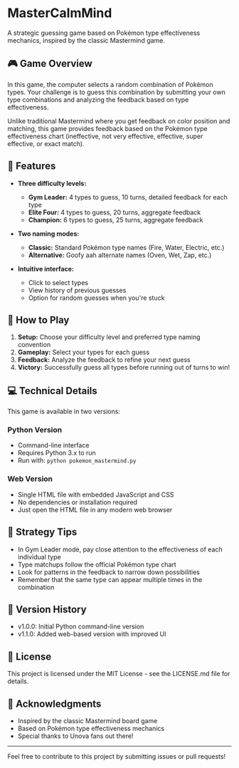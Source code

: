 # MasterCalmMind

A strategic guessing game based on Pokémon type effectiveness mechanics, inspired by the classic Mastermind game.

## 🎮 Game Overview

In this game, the computer selects a random combination of Pokémon types. Your challenge is to guess this combination by submitting your own type combinations and analyzing the feedback based on type effectiveness.

Unlike traditional Mastermind where you get feedback on color position and matching, this game provides feedback based on the Pokémon type effectiveness chart (ineffective, not very effective, effective, super effective, or exact match).

## 🌟 Features

- **Three difficulty levels:**
  - **Gym Leader:** 4 types to guess, 10 turns, detailed feedback for each type
  - **Elite Four:** 4 types to guess, 20 turns, aggregate feedback
  - **Champion:** 6 types to guess, 25 turns, aggregate feedback

- **Two naming modes:**
  - **Classic:** Standard Pokémon type names (Fire, Water, Electric, etc.)
  - **Alternative:** Goofy aah alternate names (Oven, Wet, Zap, etc.)

- **Intuitive interface:**
  - Click to select types
  - View history of previous guesses
  - Option for random guesses when you're stuck

## 🚀 How to Play

1. **Setup:** Choose your difficulty level and preferred type naming convention
2. **Gameplay:** Select your types for each guess
3. **Feedback:** Analyze the feedback to refine your next guess
4. **Victory:** Successfully guess all types before running out of turns to win!

## 💻 Technical Details

This game is available in two versions:

### Python Version
- Command-line interface
- Requires Python 3.x to run
- Run with: `python pokemon_mastermind.py`

### Web Version
- Single HTML file with embedded JavaScript and CSS
- No dependencies or installation required
- Just open the HTML file in any modern web browser

## 🧠 Strategy Tips

- In Gym Leader mode, pay close attention to the effectiveness of each individual type
- Type matchups follow the official Pokémon type chart
- Look for patterns in the feedback to narrow down possibilities
- Remember that the same type can appear multiple times in the combination

## 🔄 Version History

- v1.0.0: Initial Python command-line version
- v1.1.0: Added web-based version with improved UI

## 📝 License

This project is licensed under the MIT License - see the LICENSE.md file for details.

## 🙏 Acknowledgments

- Inspired by the classic Mastermind board game
- Based on Pokémon type effectiveness mechanics
- Special thanks to Unova fans out there!

---

Feel free to contribute to this project by submitting issues or pull requests!
